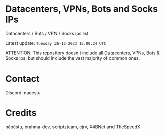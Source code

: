 # Datacenters, VPNs, Bots and Socks IPs
 
Datacenters / Bots / VPN / Socks ips list

Latest update: `Tuesday 26-12-2023 15:00:24 UTC` 

ATTENTION: This repository doesn't include all Datacenters, VPNs, Bots & Socks ips, 
but should include the vast majority of common ones.

# Contact
Discord: naoestu

# Credits
nãoéstu, brahma-dev, scriptzteam, ejrv, X4BNet and TheSpeedX
